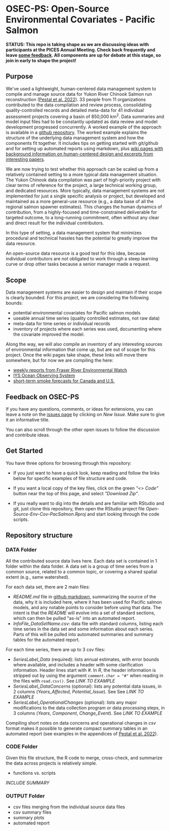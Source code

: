 # OSEC-PS: Open-Source Environmental Covariates - Pacific Salmon


**STATUS: This repo is taking shape as we are discussing ideas with participants at the PICES Annual Meeting. Check back frequently and leave [some feedback](#feedback-on-osec-ps). All components are up for debate at this stage, so join in early to shape the project!**

## Purpose

We've used a lightweight, human-centered data management system to compile and manage source data for  Yukon River Chinook Salmon run reconstruction 
([Pestal et al. 2022](https://www.psc.org/download/33/psc-technical-reports/14359/psc-technical-report-no-48.pdf)). 33 people from 11 organizations contributed to the data compilation and review process, consolidating quality-controlled records and detailed meta-data for 41 individual assessment projects covering a basin of 850,000 km<sup>2</sup>. Data summaries and model input files had to be constantly updated as data review and model development progressed concurrently. A worked example of the approach is available in a [github repository](https://github.com/SOLV-Code/UltraLite-Fisheries-Data-System). The worked example explains the structure of the underlying data management system and how the components fit together. It includes tips on getting started with git/github and for setting up automated reports using markdown, plus [wiki pages with background information on human-centered design and excerpts from interesting papers](https://github.com/SOLV-Code/UltraLite-Fisheries-Data-System/wiki).

We are now trying to test whether this approach can be scaled up from a relatively contained setting to a more typical data management situation. The Yukon Chinook data compilation was part of high-priority project with clear terms of reference for the project, a large technical working group, and dedicated resources.  More typically, data management systems are not implemented for just a single specific analysis or project, but developed and maintained as a more general-use resource (e.g., a data base of all the regional salmon spawner estimates). This changes the human dynamics of contribution, from a highly-focused and time-constrained deliverable for targeted outcome, to a long-running commitment, often without any clear and direct result for the individual contributors. 

In this type of setting, a data management system that minimizes procedural and technical hassles has the potential to greatly improve the data resource. 

An open-source data resource is a good test for this idea, because individual contributors are not obligated to work through a steep learning curve or drop other tasks because a senior manager made a request.

## Scope

Data management systems are easier to design and maintain if their scope is clearly bounded. For this project, we are considering the following bounds:

* potential environmental covariates for Pacific salmon models
* useable annual time series (quality controlled estimates, not raw data)
* meta-data for time series or individual records
* inventory of projects where each series was used, documenting where the covariate improved the model.

Along the way, we will also compile an inventory of any interesting sources of environmental information that come up, but are out of scope for this project. Once the wiki pages take shape, these links will move there somewhere, but for now we are compiling the here:

* [weekly reports from Fraser River Environmental Watch](https://www.pac.dfo-mpo.gc.ca/science/habitat/frw-rfo/index-eng.html)
* [IYS Ocean Observing System](https://iys.hakai.org/dataset)
* [short-term smoke forecasts for Canada and U.S.](https://www.pac.dfo-mpo.gc.ca/science/habitat/frw-rfo/index-eng.html) 

## Feedback on OSEC-PS  

If you have any questions, comments, or ideas for extensions, you can leave a note on the
[issues page](https://github.com/SOLV-Code/Open-Source-Env-Cov-PacSalmon/issues) by clicking
on *New Issue*. Make sure to give it an informative title.

You can also scroll through the other open issues to follow the discussion and contribute ideas.


## Get Started

You have three options for browsing through this repository:

* If you just want to have a quick look, keep reading and follow the links below for specific examples of file structure and code.

* If you want a local copy of the key files, click on the green *"<> Code"* button near the top of this page, and select *"Download Zip"*.

* If you really want to dig into the details and are familiar with RStudio and git, just clone this repository, then open the RStudio project file *Open-Source-Env-Cov-PacSalmon.Rproj* and start looking through the code scripts.


## Repository structure


### DATA Folder

All the contributed source data lives here. Each data set is contained in 1 folder within the data folder. A data set is a group of time series from a common source, related to a common topic, or covering a shared spatial extent (e.g., same watershed).

For each data set, there are 2 main files:

* *README.md* file in [github markdown](https://docs.github.com/en/get-started/writing-on-github/getting-started-with-writing-and-formatting-on-github/basic-writing-and-formatting-syntax), summarizing the source of the data, why it is included here, where it has been used for Pacific salmon models, and any notable points to consider before using that data. The intent is that the *README* will evolve into a set of standard sections, which can then be pulled "as-is" into an automated report.
* *InfoFile_DataSetName.csv*: data file with standard columns, listing each time series in the data set and some information about each series. Parts of this will be pulled into automated summaries and summary tables for the automated report.

For each time series, there are up to 3 csv files: 

* *SeriesLabel_Data* (required): lists annual estimates, with error bounds where available, and includes a header with some clarification information. Header lines start with *#*. In *R*, the header information is stripped out by using the argument ```comment.char = "#"``` when reading in the files with ```read.csv()```. See  *LINK TO EXAMPLE*
* *SeriesLabel_DataConcerns* (optional): lists any potential data issues, in 2 columns (*Years_Affected*, *Potential_Issue*). See See  *LINK TO EXAMPLE*
* *SeriesLabel_OperationalChanges* (optional): lists any major modifications to the data collection program or data processing steps, in 3 columns (*Years*, *Component*, *Change_Event*). See *LINK TO EXAMPLE*

Compiling short notes on data concerns and operational changes in *csv* format makes it possible to generate compact summary tables in an automated report (see examples in the appendices of [Pestal et al. 2022](https://www.psc.org/download/33/psc-technical-reports/14359/psc-technical-report-no-48.pdf)).



### CODE Folder

Given this file structure, the R code to merge, cross-check, and summarize the data across projects is relatively simple.

* functions vs. scripts

*INCLUDE SUMMARY*



### OUTPUT Folder

* csv files merging from the individual source data files
* csv summary files 
* summary plots
* automated report









